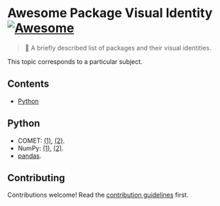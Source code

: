 # Awesome Package Visual Identity [![Awesome](https://awesome.re/badge.svg)](https://awesome.re)

> 🎨 A briefly described list of packages and their visual identities.

This topic corresponds to a particular subject.

## Contents

- [Python](#python)

## Python

- COMET: [(1)](https://github.com/Unbabel/COMET/blob/master/README.md), [(2)](https://github.com/Unbabel/COMET/blob/master/docs/source/_static/css/comet.css).
- NumPy: [(1)](https://github.com/numpy/numpy/tree/master/branding/logo), [(2)](https://github.com/numpy/numpy.org/blob/master/README.md).
- [pandas](https://pandas.pydata.org/about/citing.html).

## Contributing

<!-- awesome-lint: https://github.com/sindresorhus/awesome-lint/blob/main/rules/toc.js#L15 -->
<!-- Forbid License, Licence and Contribute sections: https://github.com/sindresorhus/awesome-lint/pull/123 -->

Contributions welcome! Read the [contribution guidelines](contributing.md) first.

